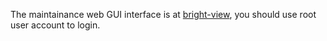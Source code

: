The maintainance web GUI interface is at [bright-view](https://10.8.4.170:8081/bright-view), you should use root user account to login.